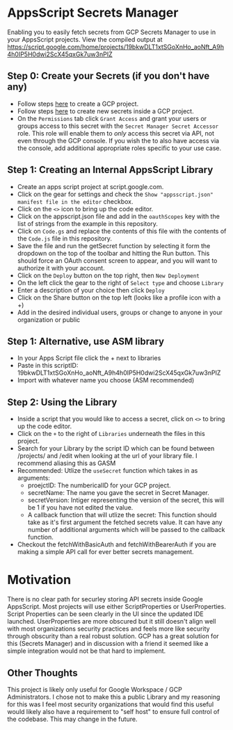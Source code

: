 # AppsScript Secrets Manager

Enabling you to easily fetch secrets from GCP Secrets Manager to use in your AppsScript projects. View the compiled output at https://script.google.com/home/projects/19bkwDLT1xtSGoXnHo_aoNft_A9h4h0IP5H0dwi2ScX45qxGk7uw3nPIZ

## Step 0: Create your Secrets (if you don't have any)

-   Follow steps <a href="https://cloud.google.com/appengine/docs/standard/nodejs/building-app/creating-project">here</a> to create a GCP project.
-   Follow steps <a href="https://cloud.google.com/secret-manager/docs/create-secret-quickstart">here</a> to create new secrets inside a GCP project.
-   On the `Permissions` tab click `Grant Access` and grant your users or groups access to this secret with the `Secret Manager Secret Accessor` role. This role will enable them to _only_ access this secret via API, not even through the GCP console. If you wish the to also have access via the console, add additional appropriate roles specific to your use case.

## Step 1: Creating an Internal AppsScript Library

-   Create an apps script project at script.google.com.
-   Click on the gear for settings and check the `Show "appsscript.json" manifest file in the editor` checkbox.
-   Click on the `<>` icon to bring up the code editor.
-   Click on the appscript.json file and add in the `oauthScopes` key with the list of strings from the example in this repository.
-   Click on `Code.gs` and replace the contents of this file with the contents of the `Code.js` file in this repository.
-   Save the file and run the getSecret function by selecting it form the dropdown on the top of the toolbar and hitting the Run button. This should force an OAuth consent screen to appear, and you will want to authorize it with your account.
-   Click on the `Deploy` button on the top right, then `New Deployment`
-   On the left click the gear to the right of `Select type` and choose `Library`
-   Enter a description of your choice then click `Deploy`
-   Click on the Share button on the top left (looks like a profile icon with a +)
-   Add in the desired individual users, groups or change to anyone in your organization or public

## Step 1: Alternative, use ASM library
-   In your Apps Script file click the + next to libraries
-   Paste in this scriptID: 19bkwDLT1xtSGoXnHo_aoNft_A9h4h0IP5H0dwi2ScX45qxGk7uw3nPIZ
-   Import with whatever name you choose (ASM recommended)

## Step 2: Using the Library

-   Inside a script that you would like to access a secret, click on `<>` to bring up the code editor.
-   Click on the `+` to the right of `Libraries` underneath the files in this project.
-   Search for your Library by the script ID which can be found between /projects/ and /edit when looking at the url of your library file. I recommend aliasing this as GASM
-   Recommended: Utlize the `useSecret` function which takes in as arguments:
    * proejctID:  The numbericalID for your GCP project.
    * secretName: The name you gave the secret in Secret Manager.
    * secretVersion: Intiger representing the version of the secret, this will be 1 if you have not edited the value.
    * A callback function that will utlize the secret: This function should take as it's first argument the fetched secrets value. It can have any number of additional arguments which will be passed to the callback function.
-   Checkout the fetchWithBasicAuth and fetchWithBearerAuth if you are making a simple API call for ever better secrets management.

# Motivation

There is no clear path for securley storing API secrets inside Google AppsScript. Most projects will use either ScriptProperties or UserProperties. Script Properties can be seen clearly in the UI since the updated IDE launched. UserProperties are more obscured but it still doesn't align well with most organizations security practices and feels more like security through obscurity than a real robust solution. GCP has a great solution for this (Secrets Manager) and in discussion with a friend it seemed like a simple integration would not be that hard to implement.

## Other Thoughts

This project is likely only useful for Google Workspace / GCP Administrators. I chose not to make this a public Library and my reasoning for this was I feel most security organizations that would find this useful would likely also have a requirement to "self host" to ensure full control of the codebase. This may change in the future.

